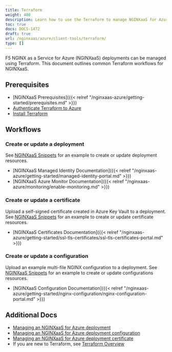 ```yaml
---
title: Terraform
weight: 400
description: Learn how to use the Terraform to manage NGINXaaS for Azure.
toc: true
docs: DOCS-1472
draft: true
url: /nginxaas/azure/client-tools/terraform/
type: []
---
```


F5 NGINX as a Service for Azure (NGINXaaS) deployments can be managed using Terraform. This document outlines common Terraform workflows for NGINXaaS.

## Prerequisites

- [NGINXaaS Prerequisites]({{< relref "/nginxaas-azure/getting-started/prerequisites.md" >}})
- [Authenticate Terraform to Azure](https://learn.microsoft.com/en-us/azure/developer/terraform/authenticate-to-azure)
- [Install Terraform](https://developer.hashicorp.com/terraform/downloads)

## Workflows

### Create or update a deployment

See [NGINXaaS Snippets](https://github.com/nginxinc/nginxaas-for-azure-snippets/tree/main/terraform/deployments/create-or-update) for an example to create or update deployment resources.

- [NGINXaaS Managed Identity Documentation]({{< relref "/nginxaas-azure/getting-started/managed-identity-portal.md" >}})
- [NGINXaaS Azure Monitor Documentation]({{< relref "/nginxaas-azure/monitoring/enable-monitoring.md" >}})

### Create or update a certificate

Upload a self-signed certificate created in Azure Key Vault to a deployment. See [NGINXaaS Snippets](https://github.com/nginxinc/nginxaas-for-azure-snippets/tree/main/terraform/certificates) for an example to create or update certificate resources.

- [NGINXaaS Certificates Documentation]({{< relref "/nginxaas-azure/getting-started/ssl-tls-certificates/ssl-tls-certificates-portal.md" >}})

### Create or update a configuration

Upload an example multi-file NGINX configuration to a deployment. See [NGINXaaS Snippets](https://github.com/nginxinc/nginxaas-for-azure-snippets/tree/main/terraform/configurations) for an example to create or update configurations resources.

- [NGINXaaS Configuration Documentation]({{< relref "/nginxaas-azure/getting-started/nginx-configuration/nginx-configuration-portal.md" >}})

## Additional Docs

- [Managing an NGINXaaS for Azure deployment](https://registry.terraform.io/providers/hashicorp/azurerm/latest/docs/resources/nginx_deployment)
- [Managing an NGINXaaS for Azure deployment configuration](https://registry.terraform.io/providers/hashicorp/azurerm/latest/docs/resources/nginx_configuration)
- [Managing an NGINXaaS for Azure deployment certificate](https://registry.terraform.io/providers/hashicorp/azurerm/latest/docs/resources/nginx_certificate)
- If you are new to Terraform, see [Terraform Overview](https://www.terraform.io/)
